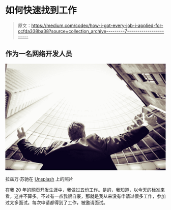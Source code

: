 # 如何快速找到工作

> 原文：<https://medium.com/codex/how-i-got-every-job-i-applied-for-ccfda338ba38?source=collection_archive---------7----------------------->

## 作为一名网络开发人员

![](img/b08585d139d6cce2e761df53de2a03da.png)

拉兹万·苏驰在 [Unsplash](https://unsplash.com?utm_source=medium&utm_medium=referral) 上的照片

在我 20 年的网页开发生涯中，我做过五份工作。是的，我知道，以今天的标准来看，这并不算多。不过有一点我很自豪，那就是我从来没有申请过很多工作，参加过太多面试。每次申请都得到了工作，被邀请面试。